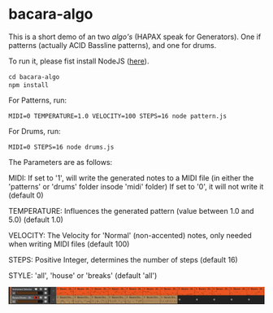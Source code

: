 # bacara-algo

This is a short demo of an two *algo's* (HAPAX speak for Generators). One if patterns (actually ACID Bassline patterns), and one for drums.

To run it, please fist install NodeJS ([here](https://nodejs.org/en/)).

	cd bacara-algo  
	npm install

For Patterns, run:

	MIDI=0 TEMPERATURE=1.0 VELOCITY=100 STEPS=16 node pattern.js

For Drums, run:  

	MIDI=0 STEPS=16 node drums.js



The Parameters are as follows:

MIDI:   If set to '1', will write the generated notes to a MIDI file  (in either the 'patterns' or 'drums' folder insode 'midi' folder)
        If set to '0', it will not write it
        (default 0)

TEMPERATURE: Influences the generated pattern (value between 1.0 and 5.0) (default 1.0)

VELOCITY:   The Velocity for 'Normal' (non-accented) notes, only needed when writing MIDI files (default 100)

STEPS:  Positive Integer, determines the number of steps (default 16)

STYLE: 'all', 'house' or 'breaks' (default 'all')

![Example Clips](images/Screenshot.png)
